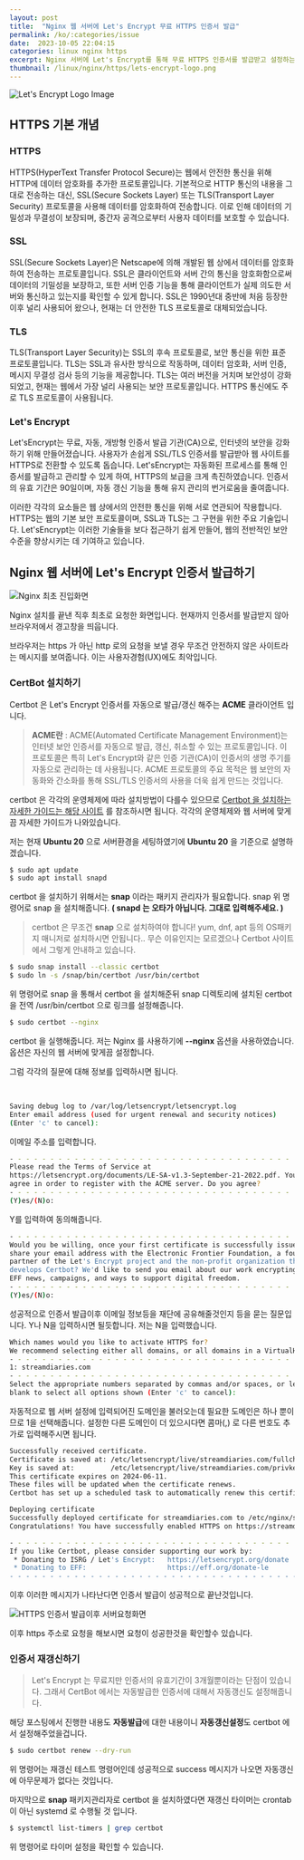 ```yaml
---
layout: post
title:  "Nginx 웹 서버에 Let's Encrypt 무료 HTTPS 인증서 발급"
permalink: /ko/:categories/issue
date:  2023-10-05 22:04:15
categories: linux nginx https
excerpt: Nginx 서버에 Let's Encrypt를 통해 무료 HTTPS 인증서를 발급받고 설정하는 방법을 단계별로 안내합니다. SSL/TLS 인증서를 통해 웹 사이트의 보안을 강화하는 과정을 설명합니다.
thumbnail: /linux/nginx/https/lets-encrypt-logo.png
---
```



![Let's Encrypt Logo Image](/assets/img/linux/nginx/https/lets-encrypt-logo.png)

## HTTPS 기본 개념

<div class="divide-line"></div>

### HTTPS
HTTPS(HyperText Transfer Protocol Secure)는 웹에서 안전한 통신을 위해 HTTP에 데이터 암호화를 추가한 프로토콜입니다. 기본적으로 HTTP 통신의 내용을 그대로 전송하는 대신, SSL(Secure Sockets Layer) 또는 TLS(Transport Layer Security) 프로토콜을 사용해 데이터를 암호화하여 전송합니다. 이로 인해 데이터의 기밀성과 무결성이 보장되며, 중간자 공격으로부터 사용자 데이터를 보호할 수 있습니다.

### SSL
SSL(Secure Sockets Layer)은 Netscape에 의해 개발된 웹 상에서 데이터를 암호화하여 전송하는 프로토콜입니다. SSL은 클라이언트와 서버 간의 통신을 암호화함으로써 데이터의 기밀성을 보장하고, 또한 서버 인증 기능을 통해 클라이언트가 실제 의도한 서버와 통신하고 있는지를 확인할 수 있게 합니다. SSL은 1990년대 중반에 처음 등장한 이후 널리 사용되어 왔으나, 현재는 더 안전한 TLS 프로토콜로 대체되었습니다.

### TLS
TLS(Transport Layer Security)는 SSL의 후속 프로토콜로, 보안 통신을 위한 표준 프로토콜입니다. TLS는 SSL과 유사한 방식으로 작동하며, 데이터 암호화, 서버 인증, 메시지 무결성 검사 등의 기능을 제공합니다. TLS는 여러 버전을 거치며 보안성이 강화되었고, 현재는 웹에서 가장 널리 사용되는 보안 프로토콜입니다. HTTPS 통신에도 주로 TLS 프로토콜이 사용됩니다.

### Let's Encrypt
Let'sEncrypt는 무료, 자동, 개방형 인증서 발급 기관(CA)으로, 인터넷의 보안을 강화하기 위해 만들어졌습니다. 사용자가 손쉽게 SSL/TLS 인증서를 발급받아 웹 사이트를 HTTPS로 전환할 수 있도록 돕습니다. Let'sEncrypt는 자동화된 프로세스를 통해 인증서를 발급하고 관리할 수 있게 하여, HTTPS의 보급을 크게 촉진하였습니다. 인증서의 유효 기간은 90일이며, 자동 갱신 기능을 통해 유지 관리의 번거로움을 줄여줍니다.

이러한 각각의 요소들은 웹 상에서의 안전한 통신을 위해 서로 연관되어 작용합니다. HTTPS는 웹의 기본 보안 프로토콜이며, SSL과 TLS는 그 구현을 위한 주요 기술입니다. Let'sEncrypt는 이러한 기술들을 보다 접근하기 쉽게 만들어, 웹의 전반적인 보안 수준을 향상시키는 데 기여하고 있습니다.


<div class="divide-line"></div>

## Nginx 웹 서버에 Let's Encrypt 인증서 발급하기

![Nginx 최초 진입화면](/assets/img/linux/nginx/https/nginx_entry_html.jpg)

Nginx 설치를 끝낸 직후 최초로 요청한 화면입니다.
현재까지 인증서를 발급받지 않아 브라우저에서 경고창을 띄웁니다.

브라우저는 https 가 아닌 http 로의 요청을 보낼 경우 무조건 안전하지 않은 사이트라는 메시지를 보여줍니다.
이는 사용자경험(UX)에도 최악입니다.


### CertBot 설치하기

Certbot 은 Let's Encrypt 인증서를 자동으로 발급/갱신 해주는 **ACME** 클라이언트 입니다.

>**ACME란** : ACME(Automated Certificate Management Environment)는 인터넷 보안 인증서를 자동으로 발급, 갱신, 취소할 수 있는 프로토콜입니다. 이 프로토콜은 특히 Let's Encrypt와 같은 인증 기관(CA)이 인증서의 생명 주기를 자동으로 관리하는 데 사용됩니다. ACME 프로토콜의 주요 목적은 웹 보안의 자동화와 간소화를 통해 SSL/TLS 인증서의 사용을 더욱 쉽게 만드는 것입니다.

certbot 은 각각의 운영체제에 따라 설치방법이 다를수 있으므로 [Certbot 을 설치하는 자세한 가이드는 해당 사이트](https://certbot.eff.org/) 를 참조하시면 됩니다.
각각의 운영체제와 웹 서버에 맞게끔 자세한 가이드가 나와있습니다.

저는 현재 **Ubuntu 20** 으로 서버환경을 세팅하였기에 **Ubuntu 20** 을 기준으로 설명하겠습니다.

```bash
$ sudo apt update
$ sudo apt install snapd
```

certbot 을 설치하기 위해서는 **snap** 이라는 패키지 관리자가 필요합니다.
snap 위 명령어로 snap 을 설치해줍니다.  **( snapd 는 오타가 아닙니다. 그대로 입력해주세요. )**

>certbot 은 무조건 **snap** 으로 설치하여야 합니다! yum, dnf, apt 등의 OS패키지 매니저로 설치하시면 안됩니다..
무슨 이유인지는 모르겠으나 Certbot 사이트에서 그렇게 안내하고 있습니다.


```bash
$ sudo snap install --classic certbot
$ sudo ln -s /snap/bin/certbot /usr/bin/certbot
```

위 명령어로 snap 을 통해서 certbot 을 설치해준뒤 snap 디렉토리에 설치된 certbot 을 전역 /usr/bin/certbot 으로 링크를 설정해줍니다.

```bash
$ sudo certbot --nginx
```

certbot 을 실행해줍니다. 
저는 Nginx 를 사용하기에 **--nginx** 옵션을 사용하였습니다. 옵션은 자신의 웹 서버에 맞게끔 설정합니다.

그럼 각각의 질문에 대해 정보를 입력하시면 됩니다.

<br>

```bash
Saving debug log to /var/log/letsencrypt/letsencrypt.log
Enter email address (used for urgent renewal and security notices)
(Enter 'c' to cancel):   
```

이메일 주소를 입력합니다.


```bash
- - - - - - - - - - - - - - - - - - - - - - - - - - - - - - - - - - - - - - - -
Please read the Terms of Service at
https://letsencrypt.org/documents/LE-SA-v1.3-September-21-2022.pdf. You must
agree in order to register with the ACME server. Do you agree?
- - - - - - - - - - - - - - - - - - - - - - - - - - - - - - - - - - - - - - - -
(Y)es/(N)o:

```

Y를 입력하여 동의해줍니다.


```bash
- - - - - - - - - - - - - - - - - - - - - - - - - - - - - - - - - - - - - - - -
Would you be willing, once your first certificate is successfully issued, to
share your email address with the Electronic Frontier Foundation, a founding
partner of the Let's Encrypt project and the non-profit organization that
develops Certbot? We'd like to send you email about our work encrypting the web,
EFF news, campaigns, and ways to support digital freedom.
- - - - - - - - - - - - - - - - - - - - - - - - - - - - - - - - - - - - - - - -
(Y)es/(N)o:

```

성공적으로 인증서 발급이후 이메일 정보등을 재단에 공유해줄것인지 등을 묻는 질문입니다.
Y나 N을 입력하시면 될듯합니다. 저는 N을 입력했습니다.


```bash
Which names would you like to activate HTTPS for?
We recommend selecting either all domains, or all domains in a VirtualHost/server block.
- - - - - - - - - - - - - - - - - - - - - - - - - - - - - - - - - - - - - - - -
1: streamdiaries.com
- - - - - - - - - - - - - - - - - - - - - - - - - - - - - - - - - - - - - - - -
Select the appropriate numbers separated by commas and/or spaces, or leave input
blank to select all options shown (Enter 'c' to cancel):

```

자동적으로 웹 서버 설정에 입력되어진 도메인을 불러오는데 필요한 도메인은 하나 뿐이므로 1을 선택해줍니다.
설정한 다른 도메인이 더 있으시다면 콤마(,) 로 다른 번호도 추가로 입력해주시면 됩니다.


```bash
Successfully received certificate.
Certificate is saved at: /etc/letsencrypt/live/streamdiaries.com/fullchain.pem
Key is saved at:         /etc/letsencrypt/live/streamdiaries.com/privkey.pem
This certificate expires on 2024-06-11.
These files will be updated when the certificate renews.
Certbot has set up a scheduled task to automatically renew this certificate in the background.

Deploying certificate
Successfully deployed certificate for streamdiaries.com to /etc/nginx/sites-enabled/default
Congratulations! You have successfully enabled HTTPS on https://streamdiaries.com

- - - - - - - - - - - - - - - - - - - - - - - - - - - - - - - - - - - - - - - -
If you like Certbot, please consider supporting our work by:
 * Donating to ISRG / Let's Encrypt:   https://letsencrypt.org/donate
 * Donating to EFF:                    https://eff.org/donate-le
- - - - - - - - - - - - - - - - - - - - - - - - - - - - - - - - - - - - - - - -

```

이후 이러한 메시지가 나타난다면 인증서 발급이 성공적으로 끝난것입니다.


![HTTPS 인증서 발급이후 서버요청화면](/assets/img/linux/nginx/https/nginx_issued_cert_html.jpg)

이후 https 주소로 요청을 해보시면 요청이 성공한것을 확인할수 있습니다.

<div class="divide-line"></div>

### 인증서 재갱신하기

>Let's Encrypt 는 무료지만 인증서의 유효기간이 3개월뿐이라는 단점이 있습니다.
그래서 CertBot 에서는 자동발급한 인증서에 대해서 자동갱신도 설정해줍니다.

해당 포스팅에서 진행한 내용도 **자동발급**에 대한 내용이니 **자동갱신설정**도 certbot 에서 설정해주었을겁니다.

```bash
$ sudo certbot renew --dry-run
```

위 명령어는 재갱신 테스트 명령어인데 성공적으로 success 메시지가 나오면 자동갱신에 아무문제가 없다는 것입니다.

마지막으로 **snap** 패키지관리자로 certbot 을 설치하였다면 재갱신 타이머는 crontab 이 아닌 systemd 로 수행될 것 입니다.

```bash
$ systemctl list-timers | grep certbot
```

위 명령어로 타이머 설정을 확인할 수 있습니다.